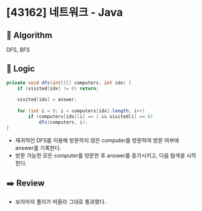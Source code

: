 # [43162] 네트워크 - Java

## :pushpin: **Algorithm**

DFS, BFS

## :round_pushpin: **Logic**

```java
private void dfs(int[][] computers, int idx) {
    if (visited[idx] != 0) return;
    
    visited[idx] = answer;
    
    for (int i = 0; i < computers[idx].length; i++)
        if (computers[idx][i] == 1 && visited[i] == 0)
            dfs(computers, i);
}
```

- 재귀적인 DFS를 이용해 방문하지 않은 computer를 방문하여 방문 여부에 answer를 기록한다.
- 방문 가능한 모든 computer를 방문한 후 answer를 증가시키고, 다음 탐색을 시작한다.

## :black_nib: **Review**

- 보자마자 풀이가 떠올라 그대로 통과했다.
